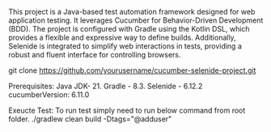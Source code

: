 This project is a Java-based test automation framework designed for web application testing. It leverages Cucumber for Behavior-Driven Development (BDD). 
The project is configured with Gradle using the Kotlin DSL, which provides a flexible and expressive way to define builds. 
Additionally, Selenide is integrated to simplify web interactions in tests, providing a robust and fluent interface for controlling browsers.

git clone https://github.com/yourusername/cucumber-selenide-project.git 

Prerequisites:
Java JDK- 21.
Gradle - 8.3.
Selenide - 6.12.2
cucumberVersion: 6.11.0

Exeucte Test: To run test simply need to run below command from root folder.
 ./gradlew clean build -Dtags="@adduser"

